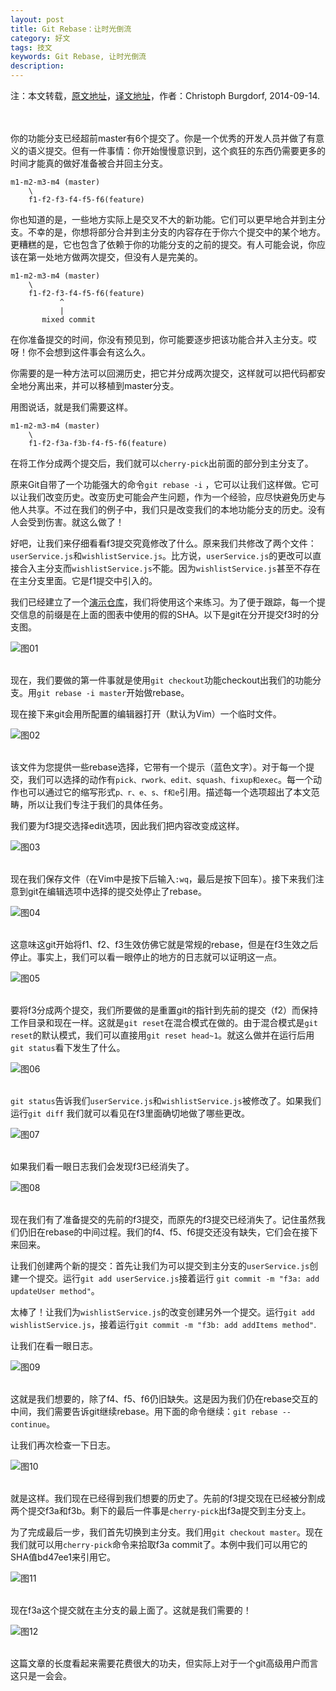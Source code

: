 ```yaml
---
layout: post
title: Git Rebase：让时光倒流
category: 好文
tags: 技文
keywords: Git Rebase, 让时光倒流
description: 
---
```

注：本文转载，[原文地址](https://www.codementor.io/git/tutorial/git-rebase-split-old-commit-master)，[译文地址](https://linux.cn/article-4046-1.html)，作者：Christoph Burgdorf, 2014-09-14.  
&nbsp;  
&nbsp;  


你的功能分支已经超前master有6个提交了。你是一个优秀的开发人员并做了有意义的语义提交。但有一件事情：你开始慢慢意识到，这个疯狂的东西仍需要更多的时间才能真的做好准备被合并回主分支。  

```
m1-m2-m3-m4 (master)
    \ 
    f1-f2-f3-f4-f5-f6(feature)
```  

你也知道的是，一些地方实际上是交叉不大的新功能。它们可以更早地合并到主分支。不幸的是，你想将部分合并到主分支的内容存在于你六个提交中的某个地方。更糟糕的是，它也包含了依赖于你的功能分支的之前的提交。有人可能会说，你应该在第一处地方做两次提交，但没有人是完美的。  

```  
m1-m2-m3-m4 (master)
    \ 
    f1-f2-f3-f4-f5-f6(feature)
           ^
           |
       mixed commit
```  

在你准备提交的时间，你没有预见到，你可能要逐步把该功能合并入主分支。哎呀！你不会想到这件事会有这么久。  

你需要的是一种方法可以回溯历史，把它并分成两次提交，这样就可以把代码都安全地分离出来，并可以移植到master分支。  

用图说话，就是我们需要这样。  

```  
m1-m2-m3-m4 (master)
    \ 
    f1-f2-f3a-f3b-f4-f5-f6(feature)
```  

在将工作分成两个提交后，我们就可以``cherry-pick``出前面的部分到主分支了。  

原来Git自带了一个功能强大的命令``git rebase -i`` ，它可以让我们这样做。它可以让我们改变历史。改变历史可能会产生问题，作为一个经验，应尽快避免历史与他人共享。不过在我们的例子中，我们只是改变我们的本地功能分支的历史。没有人会受到伤害。就这么做了！  

好吧，让我们来仔细看看f3提交究竟修改了什么。原来我们共修改了两个文件：``userService.js``和``wishlistService.js``。比方说，``userService.js``的更改可以直接合入主分支而``wishlistService.js``不能。因为``wishlistService.js``甚至不存在在主分支里面。它是f1提交中引入的。  

我们已经建立了一个[演示仓库](https://github.com/thoughtram/interactive-rebase-demo)，我们将使用这个来练习。为了便于跟踪，每一个提交信息的前缀是在上面的图表中使用的假的SHA。以下是git在分开提交f3时的分支图。  

![图01](https://github.com/NemoTec/NemoTec.github.io/raw/master/public/img/7/2016-07-06/git-rebase-01.png)  

&nbsp;  
现在，我们要做的第一件事就是使用``git checkout``功能checkout出我们的功能分支。用``git rebase -i master``开始做rebase。  

现在接下来git会用所配置的编辑器打开（默认为Vim）一个临时文件。  

![图02](https://github.com/NemoTec/NemoTec.github.io/raw/master/public/img/7/2016-07-06/git-rebase-02.png)  

&nbsp;  
该文件为您提供一些rebase选择，它带有一个提示（蓝色文字）。对于每一个提交，我们可以选择的动作有``pick、rwork、edit、squash、fixup和exec``。每一个动作也可以通过它的缩写形式``p、r、e、s、f和e``引用。描述每一个选项超出了本文范畴，所以让我们专注于我们的具体任务。  

我们要为f3提交选择edit选项，因此我们把内容改变成这样。  

![图03](https://github.com/NemoTec/NemoTec.github.io/raw/master/public/img/7/2016-07-06/git-rebase-03.png)  

&nbsp;  
现在我们保存文件（在Vim中是按下后输入``:wq``，最后是按下回车）。接下来我们注意到git在编辑选项中选择的提交处停止了rebase。  

![图04](https://github.com/NemoTec/NemoTec.github.io/raw/master/public/img/7/2016-07-06/git-rebase-04.png)  

&nbsp;  
这意味这git开始将f1、f2、f3生效仿佛它就是常规的rebase，但是在f3生效之后停止。事实上，我们可以看一眼停止的地方的日志就可以证明这一点。  

![图05](https://github.com/NemoTec/NemoTec.github.io/raw/master/public/img/7/2016-07-06/git-rebase-05.png)  

&nbsp;  
要将f3分成两个提交，我们所要做的是重置git的指针到先前的提交（f2）而保持工作目录和现在一样。这就是``git reset``在混合模式在做的。由于混合模式是``git reset``的默认模式，我们可以直接用``git reset head~1``。就这么做并在运行后用``git status``看下发生了什么。  

![图06](https://github.com/NemoTec/NemoTec.github.io/raw/master/public/img/7/2016-07-06/git-rebase-06.png)  

&nbsp;  
``git status``告诉我们``userService.js``和``wishlistService.js``被修改了。如果我们运行``git diff`` 我们就可以看见在f3里面确切地做了哪些更改。  

![图07](https://github.com/NemoTec/NemoTec.github.io/raw/master/public/img/7/2016-07-06/git-rebase-07.png)  

&nbsp;  
如果我们看一眼日志我们会发现f3已经消失了。  

![图08](https://github.com/NemoTec/NemoTec.github.io/raw/master/public/img/7/2016-07-06/git-rebase-08.png)  

&nbsp;  
现在我们有了准备提交的先前的f3提交，而原先的f3提交已经消失了。记住虽然我们仍旧在rebase的中间过程。我们的f4、f5、f6提交还没有缺失，它们会在接下来回来。  

让我们创建两个新的提交：首先让我们为可以提交到主分支的``userService.js``创建一个提交。运行``git add userService.js``接着运行 ``git commit -m "f3a: add updateUser method"``。  

太棒了！让我们为``wishlistService.js``的改变创建另外一个提交。运行``git add wishlistService.js``，接着运行``git commit -m "f3b: add addItems method"``.  

让我们在看一眼日志。  

![图09](https://github.com/NemoTec/NemoTec.github.io/raw/master/public/img/7/2016-07-06/git-rebase-09.png)  

&nbsp;  
这就是我们想要的，除了f4、f5、f6仍旧缺失。这是因为我们仍在rebase交互的中间，我们需要告诉git继续rebase。用下面的命令继续：``git rebase --continue``。  

让我们再次检查一下日志。  

![图10](https://github.com/NemoTec/NemoTec.github.io/raw/master/public/img/7/2016-07-06/git-rebase-10.png)  

&nbsp;  
就是这样。我们现在已经得到我们想要的历史了。先前的f3提交现在已经被分割成两个提交f3a和f3b。剩下的最后一件事是``cherry-pick``出f3a提交到主分支上。  

为了完成最后一步，我们首先切换到主分支。我们用``git checkout master``。现在我们就可以用``cherry-pick``命令来拾取f3a commit了。本例中我们可以用它的SHA值bd47ee1来引用它。  

![图11](https://github.com/NemoTec/NemoTec.github.io/raw/master/public/img/7/2016-07-06/git-rebase-11.png)  

&nbsp;  
现在f3a这个提交就在主分支的最上面了。这就是我们需要的！  

![图12](https://github.com/NemoTec/NemoTec.github.io/raw/master/public/img/7/2016-07-06/git-rebase-12.png)  

&nbsp;  
这篇文章的长度看起来需要花费很大的功夫，但实际上对于一个git高级用户而言这只是一会会。  

&nbsp;  
